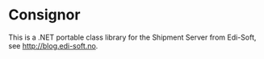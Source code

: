 Consignor
=========

This is a .NET portable class library for the Shipment Server from Edi-Soft, see http://blog.edi-soft.no.


